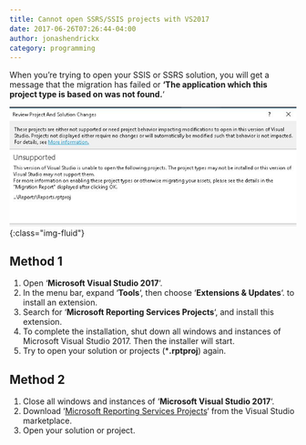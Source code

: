 ```yaml
---
title: Cannot open SSRS/SSIS projects with VS2017
date: 2017-06-26T07:26:44-04:00
author: jonashendrickx
category: programming
---
```

When you&#8217;re trying to open your SSIS or SSRS solution, you will get a message that the migration has failed or **&#8216;The application which this project type is based on was not found.**&#8216;

![](/assets/img/posts/2017/06/ssrs-ssis-vs2017-unsupported.jpg){:class="img-fluid"}

## Method 1

  1. Open &#8216;**Microsoft Visual Studio 2017**&#8216;.
  2. In the menu bar, expand &#8216;**Tools**&#8216;, then choose &#8216;**Extensions & Updates**&#8216;. to install an extension.
  3. Search for &#8216;**Microsoft Reporting Services Projects**&#8216;, and install this extension.
  4. To complete the installation, shut down all windows and instances of Microsoft Visual Studio 2017. Then the installer will start.
  5. Try to open your solution or projects (***.rptproj**) again.

## Method 2

  1. Close all windows and instances of &#8216;**Microsoft Visual Studio 2017**&#8216;.
  2. Download &#8216;[Microsoft Reporting Services Projects](https://marketplace.visualstudio.com/items?itemName=ProBITools.MicrosoftReportProjectsforVisualStudio)&#8216; from the Visual Studio marketplace.
  3. Open your solution or project.